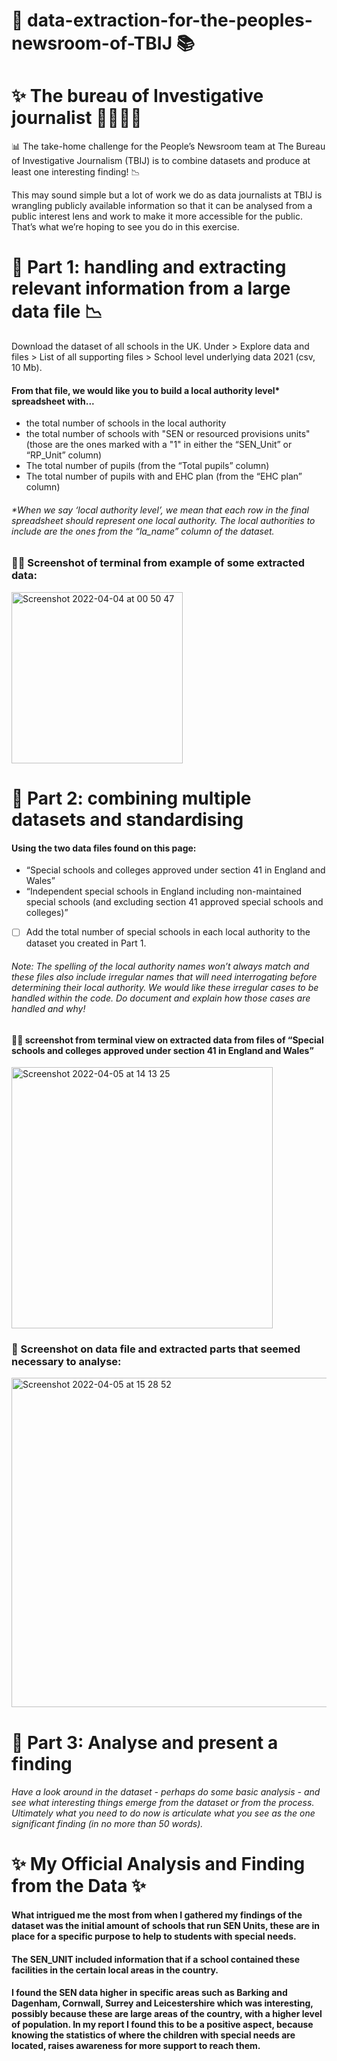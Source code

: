 # 🔖 data-extraction-for-the-peoples-newsroom-of-TBIJ 📚

# ✨ The bureau of Investigative journalist 👩‍💼🎤📖

📊 The take-home challenge for the People’s Newsroom team at The Bureau of Investigative Journalism (TBIJ) is to combine datasets and produce at least one interesting finding! 📉

This may sound simple but a lot of work we do as data journalists at TBIJ is wrangling publicly available information so that it can be analysed from a public interest lens and work to make it more accessible for the public. That’s what we’re hoping to see you do in this exercise.

# 💠 Part 1: handling and extracting relevant information from a large data file 📉

Download the dataset of all schools in the UK. Under > Explore data and files > List of all supporting files > School level underlying data 2021 (csv, 10 Mb).

#### From that file, we would like you to build a local authority level* spreadsheet with...
- the total number of schools in the local authority
- the total number of schools with "SEN or resourced provisions units" (those are the ones marked with a "1" in either the “SEN_Unit” or “RP_Unit” column)
- The total number of pupils (from the “Total pupils” column)
- The total number of pupils with and EHC plan (from the “EHC plan” column)

###### *When we say ‘local authority level’, we mean that each row in the final spreadsheet should represent one local authority. The local authorities to include are the ones from the “la_name” column of the dataset.

### 🧑‍💻 Screenshot of terminal from example of some extracted data:

<img width="274" alt="Screenshot 2022-04-04 at 00 50 47" src="https://user-images.githubusercontent.com/45575016/161454422-9a4a4566-ef35-4d3d-9ed3-d2427ec60dbd.png">

# 💠 Part 2: combining multiple datasets and standardising

#### Using the two data files found on this page:
 - “Special schools and colleges approved under section 41 in England and Wales”
 - “Independent special schools in England including non-maintained special schools (and excluding section 41 approved special schools and colleges)”

- [ ] Add the total number of special schools in each local authority to the dataset you created in Part 1.

###### Note: The spelling of the local authority names won’t always match and these files also include irregular names that will need interrogating before determining their local authority. We would like these irregular cases to be handled within the code. Do document and explain how those cases are handled and why! 

#### 🧑‍🎓 screenshot from terminal view on extracted data from files of “Special schools and colleges approved under section 41 in England and Wales”

<img width="418" alt="Screenshot 2022-04-05 at 14 13 25" src="https://user-images.githubusercontent.com/45575016/161762864-e9e06ccb-cf72-4405-801f-5cf15affcb5a.png">

### 🏫 Screenshot on data file and extracted parts that seemed necessary to analyse:

<img width="527" alt="Screenshot 2022-04-05 at 15 28 52" src="https://user-images.githubusercontent.com/45575016/161777722-ee54132f-7881-411a-9f97-d984d0eb44d8.png">


# 💠 Part 3: Analyse and present a finding


###### Have a look around in the dataset - perhaps do some basic analysis - and see what interesting things emerge from the dataset or from the process. Ultimately what you need to do now is articulate what you see as the one significant finding (in no more than 50 words). 

# ✨ My Official Analysis and Finding from the Data ✨

#### What intrigued me the most from when I gathered my findings of the dataset was the initial amount of schools that run SEN Units, these are in place for a specific purpose to help to students with special needs. 

#### The SEN_UNIT included information that if a school contained these facilities in the certain local areas in the country.

#### I found the SEN data higher in specific areas such as Barking and Dagenham, Cornwall, Surrey and Leicestershire which was interesting, possibly because these are large areas of the country, with a higher level of population. In my report I found this to be a positive aspect, because knowing the statistics of where the children with special needs are located, raises awareness for more support to reach them.
